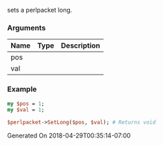 sets a perlpacket long.
### Arguments
**Name**|**Type**|**Description**
:---|:---|:---
pos||
val||

### Example

```perl
my $pos = 1;
my $val = 1;

$perlpacket->SetLong($pos, $val); # Returns void
```


Generated On 2018-04-29T00:35:14-07:00
